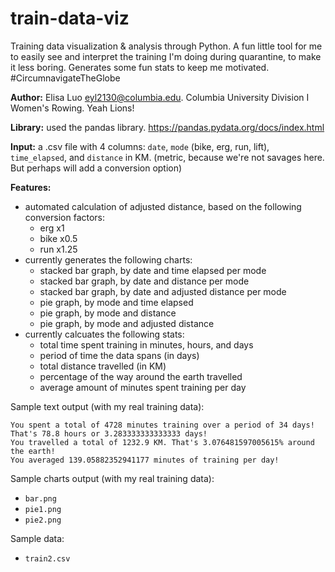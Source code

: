 # train-data-viz
Training data visualization & analysis through Python. A fun little tool for me to easily see and interpret the training I'm doing during quarantine, to make it less boring. Generates some fun stats to keep me motivated. #CircumnavigateTheGlobe

**Author:** Elisa Luo eyl2130@columbia.edu. Columbia University Division I Women's Rowing. Yeah Lions!

**Library:** used the pandas library. https://pandas.pydata.org/docs/index.html

**Input:** a .csv file with 4 columns: `date`, `mode` (bike, erg, run, lift), `time_elapsed`, and `distance` in KM. (metric, because we're not savages here. But perhaps will add a conversion option)

**Features:**
- automated calculation of adjusted distance, based on the following conversion factors:
  * erg x1
  * bike x0.5
  * run x1.25
- currently generates the following charts:
  - stacked bar graph, by date and time elapsed per mode
  - stacked bar graph, by date and distance per mode
  - stacked bar graph, by date and adjusted distance per mode
  - pie graph, by mode and time elapsed
  - pie graph, by mode and distance
  - pie graph, by mode and adjusted distance
- currently calcuates the following stats:
  - total time spent training in minutes, hours, and days
  - period of time the data spans (in days)
  - total distance travelled (in KM)
  - percentage of the way around the earth travelled
  - average amount of minutes spent training per day

Sample text output (with my real training data):
`````
You spent a total of 4728 minutes training over a period of 34 days! That's 78.8 hours or 3.283333333333333 days!
You travelled a total of 1232.9 KM. That's 3.076481597005615% around the earth!
You averaged 139.05882352941177 minutes of training per day!
`````

Sample charts output (with my real training data):
- `bar.png`
- `pie1.png`
- `pie2.png`

Sample data:
- `train2.csv`

